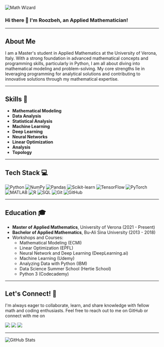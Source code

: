 ![Math Wizard](https://media.giphy.com/media/v1.Y2lkPTc5MGI3NjExMXF3azQzemR0azZ2aThyNHYzZGMzbnhodm54bGVienB4NjNzcDRwMiZlcD12MV9pbnRlcm5hbF9naWZfYnlfaWQmY3Q9Zw/9D7dMTEskdstXHUOK2/giphy.gif)

### Hi there 👋 I'm Roozbeh, an Applied Mathematician!

---

## About Me

I am a Master's student in Applied Mathematics at the University of Verona, Italy. With a strong foundation in advanced mathematical concepts and programming skills, particularly in Python, I am all about diving into mathematical modeling and problem-solving. My core strengths lie in leveraging programming for analytical solutions and contributing to innovative solutions through my mathematical expertise.

---

## Skills 🧠

- **Mathematical Modeling**
- **Data Analysis**
- **Statistical Analysis**
- **Machine Learning**
- **Deep Learning**
- **Neural Networks**
- **Linear Optimization**
- **Analysis**
- **Topology**

---

## Tech Stack 💻

![Python](https://img.shields.io/badge/Python-3776AB?style=for-the-badge&logo=python&logoColor=white)
![NumPy](https://img.shields.io/badge/NumPy-013243?style=for-the-badge&logo=numpy&logoColor=white)
![Pandas](https://img.shields.io/badge/Pandas-150458?style=for-the-badge&logo=pandas&logoColor=white)
![Scikit-learn](https://img.shields.io/badge/Scikit--learn-F7931E?style=for-the-badge&logo=scikit-learn&logoColor=white)
![TensorFlow](https://img.shields.io/badge/TensorFlow-FF6F00?style=for-the-badge&logo=tensorflow&logoColor=white)
![PyTorch](https://img.shields.io/badge/PyTorch-EE4C2C?style=for-the-badge&logo=pytorch&logoColor=white)
![MATLAB](https://img.shields.io/badge/MATLAB-0076A8?style=for-the-badge&logo=mathworks&logoColor=white)
![R](https://img.shields.io/badge/R-276DC3?style=for-the-badge&logo=r&logoColor=white)
![SQL](https://img.shields.io/badge/SQL-003B57?style=for-the-badge&logo=sql&logoColor=white)
![Git](https://img.shields.io/badge/Git-F05032?style=for-the-badge&logo=git&logoColor=white)
![GitHub](https://img.shields.io/badge/GitHub-181717?style=for-the-badge&logo=github&logoColor=white)

---

## Education 🎓

- **Master of Applied Mathematics**, University of Verona (2021 - Present)
- **Bachelor of Applied Mathematics**, Bu-Ali Sina University (2013 - 2018)
- Workshops and Courses:
  - Mathematical Modeling (ECMI)
  - Linear Optimization (EPFL)
  - Neural Network and Deep Learning (DeepLearning.ai)
  - Machine Learning (Udemy)
  - Analyzing Data with Python (IBM)
  - Data Science Summer School (Hertie School)
  - Python 3 (Codecademy)

---

## Let's Connect! 🤝

I'm always eager to collaborate, learn, and share knowledge with fellow math and coding enthusiasts. Feel free to reach out to me on GitHub or connect with me on

<a href="mailto:roozbeh.jozeranjbar@protonmail.ch?&body=Hey%20Roozy." target="_blank"><img src="https://img.shields.io/badge/e‑mail-D14836.svg?style=for-the-badge&logo=GMail&logoColor=white"/></a>
<a href="https://www.codecademy.com/profiles/RoozbehJR" target="_blank"><img src="https://img.shields.io/badge/Codecademy-1F4056.svg?style=for-the-badge&logo=Codecademy&logoColor=white"/></a>
<a href="https://www.linkedin.com/in/roozbeh-jozeranjbar-604278110/" target="_blank"><img src="https://img.shields.io/badge/linkedin-0077B5.svg?style=for-the-badge&logo=linkedin&logoColor=white"/></a>

---

![GitHub Stats](https://github-readme-stats.vercel.app/api?username=your-github-username&show_icons=true&theme=radical)
